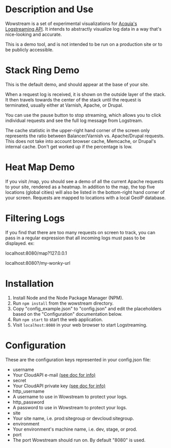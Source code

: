 # Description and Use

Wowstream is a set of experimental visualizations for
[Acquia's Logstreaming API](https://github.com/acquia/logstream). It intends to
abstractly visualize log data in a way that's nice-looking and accurate.

This is a demo tool, and is not intended to be run on a production site or to
be publicly accessible.

# Stack Ring Demo

This is the default demo, and should appear at the base of your site.

When a request log is received, it is shown on the outside layer of the stack.
It then travels towards the center of the stack until the request is
terminated, usually either at Varnish, Apache, or Drupal.

You can use the pause button to stop streaming, which allows you to click
individual requests and see the full log message from Logstream.

The cache statistic in the upper-right hand corner of the screen only
represents the ratio between Balancer/Varnish vs. Apache/Drupal
requests. This does not take into account browser cache, Memcache, or Drupal's
internal cache. Don't get worked up if the percentage is low.

# Heat Map Demo

If you visit /map, you should see a demo of all the current Apache requests to
your site, rendered as a heatmap. In addition to the map, the top five
locations (global cities) will also be listed in the bottom-right hand corner
of your screen. Requests are mapped to locations with a local GeoIP database.

# Filtering Logs

If you find that there are too many requests on screen to track, you can pass
in a regular expression that all incoming logs must pass to be displayed. ex:

localhost:8080/map?127.0.0.1

localhost:8080?/my-wonky-url

# Installation

1. Install Node and the Node Package Manager (NPM).
2. Run `npm install` from the wowstream directory.
3. Copy "config_example.json" to "config.json" and edit the placeholders based
on the "Configuration" documentation below.
4. Run `npm start` to start the web application.
5. Visit `localhost:8080` in your web browser to start Logstreaming.

# Configuration

These are the configuration keys represented in your config.json file:

* username
 * Your CloudAPI e-mail [(see doc for info)](https://docs.acquia.com/cloud/api/auth)
* secret
 * Your CloudAPI private key [(see doc for info)](https://docs.acquia.com/cloud/api/auth)
* http_username
 * A username to use in Wowstream to protect your logs.
* http_password
 * A password to use in Wowstream to protect your logs.
* site
 * Your site name, i.e. prod:sitegroup or devcloud:sitegroup.
* environment
 * Your environment's machine name, i.e. dev, stage, or prod.
* port
 * The port Wowstream should run on. By default "8080" is used.
